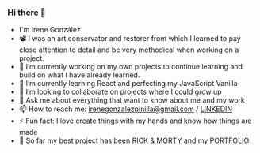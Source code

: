 ### Hi there 👋

<!--
**IreGonzalez/IreGonzalez** is a ✨ _special_ ✨ repository because its `README.md` (this file) appears on your GitHub profile.

- 🤔 I’m looking for help with 
Here are some ideas to get you started:
-->
- I´m Irene González
- 📽️ I was an art conservator and restorer from which I learned to pay close attention to detail and be very methodical when working on a project.
- 🔭 I’m currently working on my own projects to continue learning and build on what I have already learned.
- 🌱 I’m currently learning React and perfecting my JavaScript Vanilla
- 👯 I’m looking to collaborate on projects where I could grow up
- 💬 Ask me about everything that want to know about me and my work
- 📫 How to reach me: irenegonzalezpinilla@gmail.com / [LINKEDIN](https://www.linkedin.com/in/iregonzalez/)
- ⚡ Fun fact: I love create things with my hands and know how things are made
- 👀 So far my best project has been [RICK & MORTY](https://github.com/IreGonzalez/modulo-3-evaluacion-final-IreGonzalez) and my [PORTFOLIO](https://iregonzalez.github.io/Portfolio/)

